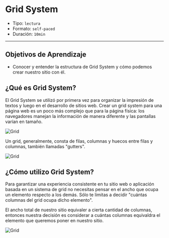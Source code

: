 # Grid System

- Tipo: `lectura`
- Formato: `self-paced`
- Duración: `10min`

***

## Objetivos de Aprendizaje

- Conocer y entender la estructura de Grid System y cómo podemos crear nuestro sitio con él.


## ¿Qué es Grid System?

El Grid System se utilizó por primera vez para organizar la impresión de textos y luego en el desarrollo de sitios web. Crear un grid system para una página web es un poco más complejo que para la página física: los navegadores manejan la información de manera diferente y las pantallas varían en tamaño.

![Grid](http://test.visitnorway.org/wp-content/uploads/sites/2/2013/02/Grid_3.png)

Un grid, generalmente, consta de filas, columnas y huecos entre filas y columnas, también llamadas "gutters".

![Grid](https://mdn.mozillademos.org/files/13899/grid.png)

## ¿Cómo utilizo Grid System?

Para garantizar una experiencia consistente en tu sitio web o aplicación basada en un sistema de grid no necesitas pensar en el ancho que ocupa un elemento respecto a los demás. Sólo te limitas a decidir "cuántas columnas del grid ocupa dicho elemento".

El ancho total de nuestro sitio equivaler a cierta cantidad de columnas, entonces nuestra decisión es considerar a cuántas columnas equivaldra el elemento que queremos poner en nuestro sitio.

![Grid](https://zellwk.com/images/2016/designing-grids/layout.png)

